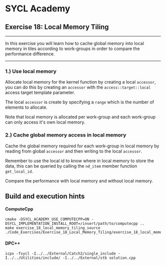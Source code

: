 # SYCL Academy

## Exercise 18: Local Memory Tiling
---

In this exercise you will learn how to cache global memory into local memory in
tiles according to work-groups in order to compare the performance difference. 

---

### 1.) Use local memory

Allocate local memory for the kernel function by creating a local `accessor`,
you can do this by creating an `accessor` with the `access::target::local`
access target template parameter.

The local `accessor` is create by specifying a `range` which is the number of
elements to allocate.

Note that local memory is allocated per work-group and each work-group can only
access it's own local memory.

### 2.) Cache global memory access in local memory

Cache the global memory required for each work-group in local memory by reading
from global `accessor` and then writing to the local `accessor`.

Remember to use the local id to know where in local memory to store the data,
this can be queried by calling the `nd_item` member function `get_local_id`.

Compare the performance with local memory and without local memory.

## Build and execution hints
#### ComputeCpp
```
cmake -DSYCL_ACADEMY_USE_COMPUTECPP=ON -DSYCL_IMPLEMENTATION_INSTALL_ROOT=/insert/path/to/computecpp ..
make exercise_18_local_memory_tiling_source
./Code_Exercises/Exercise_18_Local_Memory_Tiling/exercise_18_local_memory_tiling_source
```
#### DPC++
```
icpx -fsycl -I../../External/Catch2/single_include -I../../Utilities/include/ -I../../External/stb solution.cpp
```
